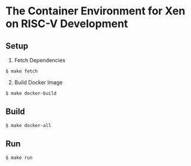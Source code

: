 # The Container Environment for Xen on RISC-V Development

## Setup

1. Fetch Dependencies

```
$ make fetch
```

2. Build Docker Image

```
$ make docker-build
```

## Build

```
$ make docker-all
```

## Run

```
$ make run
```
